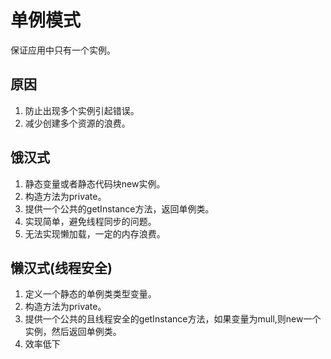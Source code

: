 # 单例模式
保证应用中只有一个实例。

## 原因
1. 防止出现多个实例引起错误。
2. 减少创建多个资源的浪费。

## 饿汉式
1. 静态变量或者静态代码块new实例。
2. 构造方法为private。
3. 提供一个公共的getInstance方法，返回单例类。
4. 实现简单，避免线程同步的问题。
5. 无法实现懒加载，一定的内存浪费。

## 懒汉式(线程安全)
1. 定义一个静态的单例类类型变量。
2. 构造方法为private。
3. 提供一个公共的且线程安全的getInstance方法，如果变量为mull,则new一个实例，然后返回单例类。
4. 效率低下
